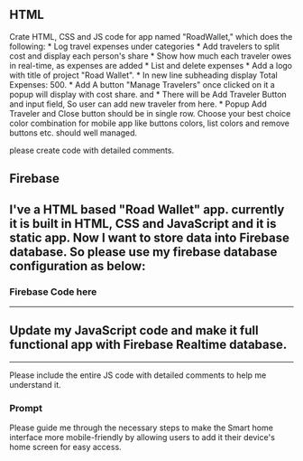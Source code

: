 ## HTML
Crate HTML, CSS and JS code for app named "RoadWallet," which does the following:
    * Log travel expenses under categories
    * Add travelers to split cost and display each person's share
    * Show how much each traveler owes in real-time, as expenses are added
    * List and delete expenses
    * Add a logo with title of project "Road Wallet".
    * In new line subheading display Total Expenses: 500.
    * Add A button "Manage Travelers" once clicked on it a popup will display with cost share. and 
    * There will be Add Traveler Button and input field, So user can add new traveler from here.
    * Popup Add Traveler and Close button should be in single row.
Choose your best choice color combination for mobile app like buttons colors, list colors and remove buttons etc. should well managed.

please create code with detailed comments.

## Firebase

I've a HTML based "Road Wallet" app. currently it is built in HTML, CSS and JavaScript and it is static app.
Now I want to store data into Firebase database. So please use my firebase database configuration as below:
-----
### Firebase Code here 
-------
Update my JavaScript code and make it full functional app with Firebase Realtime database.
------
----

Please include the entire JS code with detailed comments to help me understand it.

### Prompt
Please guide me through the necessary steps to make the Smart home interface more mobile-friendly 
by allowing users to add it their device's home screen for easy access.
